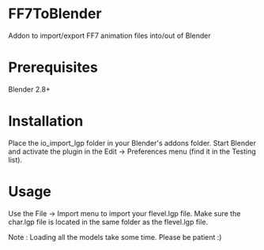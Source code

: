 # FF7ToBlender
 Addon to import/export FF7 animation files into/out of Blender

# Prerequisites
Blender 2.8+

# Installation
Place the io_import_lgp folder in your Blender's addons folder.
Start Blender and activate the plugin in the Edit -> Preferences menu (find it in the Testing list).

# Usage
Use the File -> Import menu to import your flevel.lgp file.
Make sure the char.lgp file is located in the same folder as the flevel.lgp file.

Note : Loading all the models take some time. Please be patient :)
